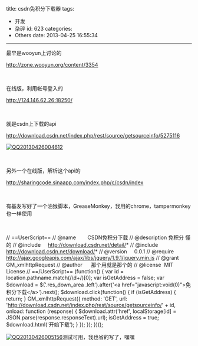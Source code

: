title: csdn免积分下载器
tags:
  - 开发
  - 杂碎
id: 623
categories:
  - Others
date: 2013-04-25 16:55:34
---

最早是wooyun上讨论的

http://zone.wooyun.org/content/3354

&nbsp;

在线版，利用帐号登入的

http://124.146.62.26:18250/

&nbsp;

就是csdn上下载的api

http://download.csdn.net/index.php/rest/source/getsourceinfo/5275116

[![QQ20130426004612](http://7xnueu.com1.z0.glb.clouddn.com/2013/04/QQ20130426004612.png)](http://7xnueu.com1.z0.glb.clouddn.com/2013/04/QQ20130426004612.png)

&nbsp;

另外一个在线版，解析这个api的

http://sharingcode.sinaapp.com/index.php/c/csdn/index

&nbsp;

有基友写好了一个油猴脚本，GreaseMonkey，我用的chrome，tampermonkey也一样使用

&nbsp;

// ==UserScript==
// @name        CSDN免积分下载
// @description 免积分 懂的
// @include     http://download.csdn.net/detail/*
// @include     http://download.csdn.net/download/*
// @version     0.0.1
// @require     http://ajax.googleapis.com/ajax/libs/jquery/1.9.1/jquery.min.js
// @grant       GM_xmlhttpRequest
// @author      那个用就是那个的
// @license  MIT License
// ==/UserScript==
(function() {
var id = location.pathname.match(/\d+/)[0];
var isGetAddress = false;
var $download = $('.res_down_area .left').after('&lt;a href="javascript:void(0)"&gt;免积分下载&lt;/a&gt;').next();
$download.click(function() {
if (isGetAddress) {
return;
}
GM_xmlhttpRequest({
method: 'GET',
url: 'http://download.csdn.net/index.php/rest/source/getsourceinfo/' + id,
onload: function (response) {
$download.attr('href', localStorage[id] = JSON.parse(response.responseText).url);
isGetAddress = true;
$download.html('开始下载');
}
});
});
})();

[![QQ20130426005156](http://7xnueu.com1.z0.glb.clouddn.com/2013/04/QQ20130426005156.png)](http://7xnueu.com1.z0.glb.clouddn.com/2013/04/QQ20130426005156.png)测试可用，我也省的写了，嘿嘿